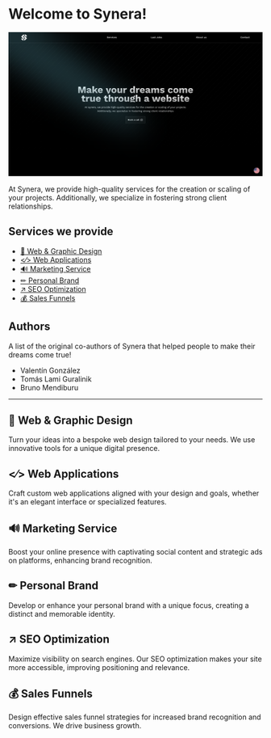# Welcome to Synera!

![Logo del Proyecto](apps/synera-web/public/icons/synera-web.png)

At Synera, we provide high-quality services for the creation or scaling of your projects. Additionally, we specialize in fostering strong client relationships.

## Services we provide

- [🎨 Web & Graphic Design](#Web&GraphicDesign)
- [<⁄> Web Applications](#WebApplications)
- [🔊 Marketing Service](#MarketingService)
- [✏ Personal Brand](#PersonalBrand)
- [↗ SEO Optimization](#SEOptimization)
- [💰 Sales Funnels](#SalesFunnels)

## Authors

A list of the original co-authors of Synera that helped people to make their dreams come true!

- Valentín González
- Tomás Lami Guralinik
- Bruno Mendiburu

---

## 🎨 Web & Graphic Design

Turn your ideas into a bespoke web design tailored to your needs. We use innovative tools for a unique digital presence.

## <⁄> Web Applications

Craft custom web applications aligned with your design and goals, whether it's an elegant interface or specialized features.

## 🔊 Marketing Service

Boost your online presence with captivating social content and strategic ads on platforms, enhancing brand recognition.

## ✏ Personal Brand

Develop or enhance your personal brand with a unique focus, creating a distinct and memorable identity.

## ↗ SEO Optimization

Maximize visibility on search engines. Our SEO optimization makes your site more accessible, improving positioning and relevance.

## 💰 Sales Funnels

Design effective sales funnel strategies for increased brand recognition and conversions. We drive business growth.

